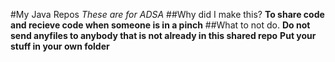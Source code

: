 #My Java Repos
*These are for ADSA*
##Why did I make this?
**To share code and recieve code when someone is in a pinch**
##What to not do.
**Do not send anyfiles to anybody that is not already in this shared repo**
**Put your stuff in your own folder**
